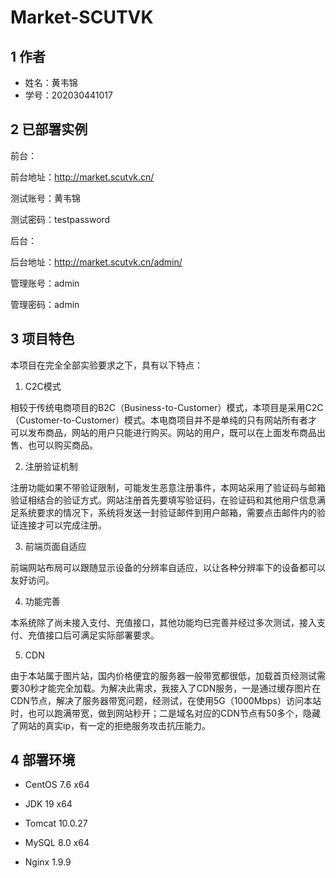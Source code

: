 # Market-SCUTVK

## 1 作者

- 姓名：黄韦锦
- 学号：202030441017

## 2 已部署实例

前台：

前台地址：http://market.scutvk.cn/

测试账号：黄韦锦

测试密码：testpassword

 

后台：

后台地址：http://market.scutvk.cn/admin/

管理账号：admin

管理密码：admin

## 3 项目特色

本项目在完全全部实验要求之下，具有以下特点：

1. C2C模式

相较于传统电商项目的B2C（Business-to-Customer）模式，本项目是采用C2C（Customer-to-Customer）模式。本电商项目并不是单纯的只有网站所有者才可以发布商品，网站的用户只能进行购买。网站的用户，既可以在上面发布商品出售、也可以购买商品。

2. 注册验证机制

注册功能如果不带验证限制，可能发生恶意注册事件，本网站采用了验证码与邮箱验证相结合的验证方式。网站注册首先要填写验证码，在验证码和其他用户信息满足系统要求的情况下，系统将发送一封验证邮件到用户邮箱，需要点击邮件内的验证连接才可以完成注册。

3. 前端页面自适应

前端网站布局可以跟随显示设备的分辨率自适应，以让各种分辨率下的设备都可以友好访问。

4. 功能完善

本系统除了尚未接入支付、充值接口，其他功能均已完善并经过多次测试，接入支付、充值接口后可满足实际部署要求。

5. CDN

由于本站属于图片站，国内价格便宜的服务器一般带宽都很低，加载首页经测试需要30秒才能完全加载。为解决此需求，我接入了CDN服务，一是通过缓存图片在CDN节点，解决了服务器带宽问题，经测试，在使用5G（1000Mbps）访问本站时，也可以跑满带宽，做到网站秒开；二是域名对应的CDN节点有50多个，隐藏了网站的真实ip，有一定的拒绝服务攻击抗压能力。

## 4 部署环境

- CentOS 7.6 x64

- JDK 19 x64

- Tomcat 10.0.27

- MySQL 8.0 x64

- Nginx 1.9.9

